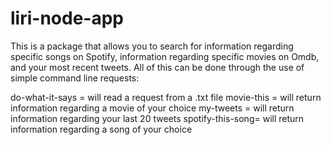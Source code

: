 # liri-node-app
This is a package that allows you to search for information regarding specific songs on Spotify, information regarding specific movies on Omdb, and your most recent tweets. All of this can be done through the use of simple command line requests:

do-what-it-says = will read a request from a .txt file
movie-this = will return information regarding a movie of your choice
my-tweets = will return information regarding your last 20 tweets
spotify-this-song= will return information regarding a song of your choice
